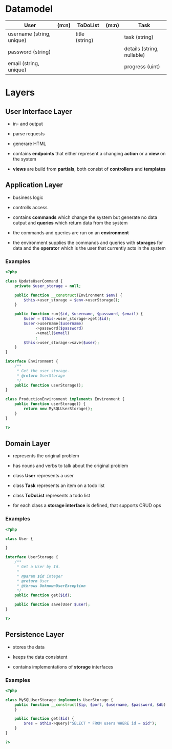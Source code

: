 # Datamodel

User | (m:n) | ToDoList | (m:n) | Task
-----|-------|----------|-------|---------
username (string, unique) || title (string) || task (string)
password (string) || || details (string, nullable)
email (string, unique) || || progress (uint)

# Layers

## User Interface Layer

* in- and output
* parse requests
* generare HTML

* contains **endpoints** that either represent a changing **action** or 
  a **view** on the system
* **views** are build from **partials**, both consist of **controllers**  and 
  **templates**

## Application Layer

* business logic
* controlls access

* contains **commands** which change the system but generate no data output
  and **queries** which return data from the system
* the commands and queries are run on an **environment**
* the environment supplies the commands and queries with **storages** for
  data and the **operator** which is the user that currently acts in the
  system

### Examples

```php
<?php

class UpdateUserCommand {
    private $user_storage = null;

    public function __construct(Environment $env) {
        $this->user_storage = $env->userStorage();
    }

    public function run($id, $username, $password, $email) {
        $user = $this->user_storage->get($id);
        $user->username($username)
             ->password($password)
             ->email($email)
             ;
        $this->user_storage->save($user); 
    }
}

interface Environment {
    /**
     * Get the user storage.
     * @return UserStorage
     */
    public function userStorage();
}

class ProductionEnvironment implements Environment {
    public function userStorage() {
        return new MySQLUserStorage();
    }
}

?>
```

## Domain Layer

* represents the original problem
* has nouns and verbs to talk about the original problem

* class **User** represents a user
* class **Task** represents an item on a todo list
* class **ToDoList** represents a todo list
* for each class a **storage interface** is defined, that supports CRUD ops

### Examples

```php
<?php

class User {

}

interface UserStorage {
    /**
     * Get a User by Id.
     *
     * @param $id integer
     * @return User
     * @throws UnknownUserException
     */
    public function get($id);

    public function save(User $user);
}

?>
```


## Persistence Layer

* stores the data
* keeps the data consistent

* contains implementations of **storage** interfaces

### Examples

```php
<?php

class MySQLUserStorage implements UserStorage {
    public function __construct($ip, $port, $username, $password, $db) {
    }

    public function get($id) {
        $res = $this->query("SELECT * FROM users WHERE id = $id");
    }
}

?>
```
